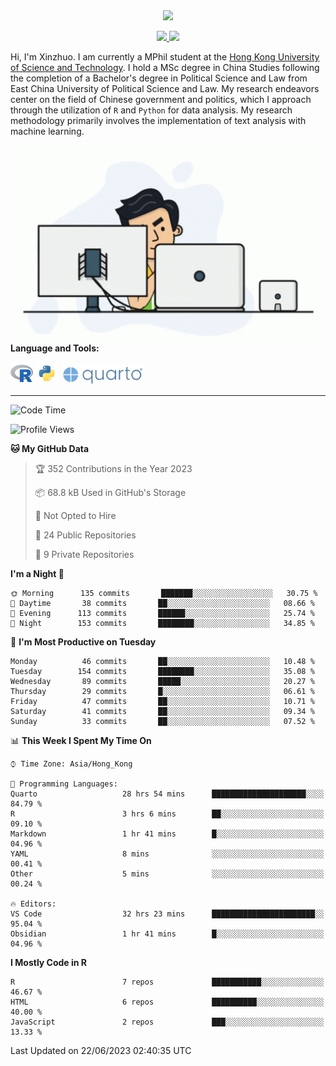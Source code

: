 <div align='center'>
<img src='https://readme-typing-svg.herokuapp.com?font=ubuntu&color=4d3900&center=true&lines=HKUST+Mphil+in+SOSC;Focus+on+China;Code+for+PoliSci'/>
</div>

<p align='center'>
 <a href='https://www.linkedin.com/in/xinzhuo-huang-5161011ba/' target='_blank'>
        <img src='https://img.shields.io/badge/linkedin%20-%230077B5.svg?&style=for-the-badge&logo=linkedin&logoColor=white'/>
    </a>
 <a href='https://twitter.com/HsinchoH' target='_blank'>
        <img src='https://img.shields.io/badge/Twitter-1DA1F2?style=for-the-badge&logo=twitter&logoColor=white'/>
    </a>
    </p>
    
Hi, I'm Xinzhuo. I am currently a MPhil student at the [Hong Kong University of Science and Technology](https://sosc.hkust.edu.hk/node/613). I hold a MSc degree in China Studies following the completion of a Bachelor's degree in Political Science and Law from East China University of Political Science and Law. My research endeavors center on the field of Chinese government and politics, which I approach through the utilization of `R` and `Python` for data analysis. My research methodology primarily involves the implementation of text analysis with machine learning.




<img align='right' src="https://github.com/xinzhuohkust/xinzhuohkust/blob/main/programmer.gif" width="590">



**Language and Tools:**  

<code><img height="36" src="https://raw.githubusercontent.com/github/explore/80688e429a7d4ef2fca1e82350fe8e3517d3494d/topics/r/r.png"></code>
<code><img height="36" src="https://raw.githubusercontent.com/github/explore/80688e429a7d4ef2fca1e82350fe8e3517d3494d/topics/python/python.png"></code>
<code><img height="32" src="https://github.com/quarto-dev/quarto-r/blob/main/man/figures/quarto.png"></code>

---
<!--START_SECTION:waka-->
![Code Time](http://img.shields.io/badge/Code%20Time-645%20hrs%2018%20mins-blue)

![Profile Views](http://img.shields.io/badge/Profile%20Views-0-blue)

**🐱 My GitHub Data** 

> 🏆 352 Contributions in the Year 2023
 > 
> 📦 68.8 kB Used in GitHub's Storage 
 > 
> 🚫 Not Opted to Hire
 > 
> 📜 24 Public Repositories 
 > 
> 🔑 9 Private Repositories  
 > 
**I'm a Night 🦉** 

```text
🌞 Morning      135 commits       ███████░░░░░░░░░░░░░░░░░░   30.75 % 
🌆 Daytime       38 commits       ██░░░░░░░░░░░░░░░░░░░░░░░   08.66 % 
🌃 Evening      113 commits       ██████░░░░░░░░░░░░░░░░░░░   25.74 % 
🌙 Night        153 commits       ████████░░░░░░░░░░░░░░░░░   34.85 % 

```
📅 **I'm Most Productive on Tuesday** 

```text
Monday          46 commits       ██░░░░░░░░░░░░░░░░░░░░░░░   10.48 % 
Tuesday        154 commits       ████████░░░░░░░░░░░░░░░░░   35.08 % 
Wednesday       89 commits       █████░░░░░░░░░░░░░░░░░░░░   20.27 % 
Thursday        29 commits       █░░░░░░░░░░░░░░░░░░░░░░░░   06.61 % 
Friday          47 commits       ██░░░░░░░░░░░░░░░░░░░░░░░   10.71 % 
Saturday        41 commits       ██░░░░░░░░░░░░░░░░░░░░░░░   09.34 % 
Sunday          33 commits       ██░░░░░░░░░░░░░░░░░░░░░░░   07.52 % 

```


📊 **This Week I Spent My Time On** 

```text
⌚︎ Time Zone: Asia/Hong_Kong

💬 Programming Languages: 
Quarto                   28 hrs 54 mins      █████████████████████░░░░   84.79 % 
R                        3 hrs 6 mins        ██░░░░░░░░░░░░░░░░░░░░░░░   09.10 % 
Markdown                 1 hr 41 mins        █░░░░░░░░░░░░░░░░░░░░░░░░   04.96 % 
YAML                     8 mins              ░░░░░░░░░░░░░░░░░░░░░░░░░   00.41 % 
Other                    5 mins              ░░░░░░░░░░░░░░░░░░░░░░░░░   00.24 % 

🔥 Editors: 
VS Code                  32 hrs 23 mins      ███████████████████████░░   95.04 % 
Obsidian                 1 hr 41 mins        █░░░░░░░░░░░░░░░░░░░░░░░░   04.96 % 

```

**I Mostly Code in R** 

```text
R                        7 repos             ███████████░░░░░░░░░░░░░░   46.67 % 
HTML                     6 repos             ██████████░░░░░░░░░░░░░░░   40.00 % 
JavaScript               2 repos             ███░░░░░░░░░░░░░░░░░░░░░░   13.33 % 

```



 Last Updated on 22/06/2023 02:40:35 UTC
<!--END_SECTION:waka-->
    
    
    
    
    
    
    
    

